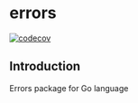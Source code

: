 # errors
[![codecov](https://codecov.io/gh/ebiy0rom0/errors/branch/develop/graph/badge.svg?token=VBTPX64FKX)](https://codecov.io/gh/ebiy0rom0/errors)

## Introduction
Errors package for Go language
